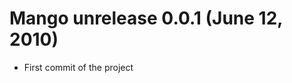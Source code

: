 Mango unrelease 0.0.1 (June 12, 2010)
=====================================

* First commit of the project
